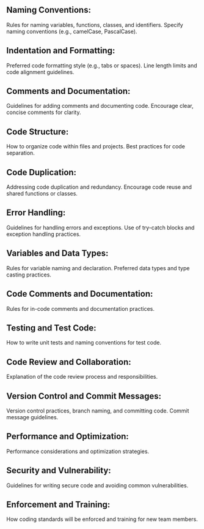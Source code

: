 ## Naming Conventions:
Rules for naming variables, functions, classes, and identifiers.
Specify naming conventions (e.g., camelCase, PascalCase).
## Indentation and Formatting:
Preferred code formatting style (e.g., tabs or spaces).
Line length limits and code alignment guidelines.
## Comments and Documentation:
Guidelines for adding comments and documenting code.
Encourage clear, concise comments for clarity.
## Code Structure:
How to organize code within files and projects.
Best practices for code separation.
## Code Duplication:
Addressing code duplication and redundancy.
Encourage code reuse and shared functions or classes.
## Error Handling:
Guidelines for handling errors and exceptions.
Use of try-catch blocks and exception handling practices.
## Variables and Data Types:
Rules for variable naming and declaration.
Preferred data types and type casting practices.
## Code Comments and Documentation:
Rules for in-code comments and documentation practices.
## Testing and Test Code:
How to write unit tests and naming conventions for test code.
## Code Review and Collaboration:
Explanation of the code review process and responsibilities.
## Version Control and Commit Messages:
Version control practices, branch naming, and committing code.
Commit message guidelines.
## Performance and Optimization:
Performance considerations and optimization strategies.
## Security and Vulnerability:
Guidelines for writing secure code and avoiding common vulnerabilities.
## Enforcement and Training:
How coding standards will be enforced and training for new team members.